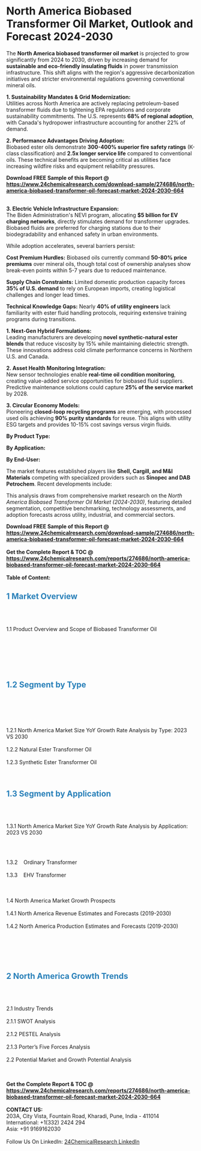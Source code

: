 <h1>North America Biobased Transformer Oil Market, Outlook and Forecast 2024-2030</h1><p>The <strong>North America biobased transformer oil market</strong> is projected to grow significantly from 2024 to 2030, driven by increasing demand for <strong>sustainable and eco-friendly insulating fluids</strong> in power transmission infrastructure. This shift aligns with the region's aggressive decarbonization initiatives and stricter environmental regulations governing conventional mineral oils.</p><p><strong>1. Sustainability Mandates &amp; Grid Modernization:</strong><br>
Utilities across North America are actively replacing petroleum-based transformer fluids due to tightening EPA regulations and corporate sustainability commitments. The U.S. represents <strong>68% of regional adoption</strong>, with Canada's hydropower infrastructure accounting for another 22% of demand.</p><p><strong>2. Performance Advantages Driving Adoption:</strong><br>
Biobased ester oils demonstrate <strong>300-400% superior fire safety ratings</strong> (K-class classification) and <strong>2.5x longer service life</strong> compared to conventional oils. These technical benefits are becoming critical as utilities face increasing wildfire risks and equipment reliability pressures.</p><div><b>Download FREE Sample of this Report @ 
            <a href="https://www.24chemicalresearch.com/download-sample/274686/north-america-biobased-transformer-oil-forecast-market-2024-2030-664">
            https://www.24chemicalresearch.com/download-sample/274686/north-america-biobased-transformer-oil-forecast-market-2024-2030-664</a></b></div><br><p><strong>3. Electric Vehicle Infrastructure Expansion:</strong><br>
The Biden Administration's NEVI program, allocating <strong>$5 billion for EV charging networks</strong>, directly stimulates demand for transformer upgrades. Biobased fluids are preferred for charging stations due to their biodegradability and enhanced safety in urban environments.</p><p>While adoption accelerates, several barriers persist:</p><p><strong>Cost Premium Hurdles:</strong> Biobased oils currently command <strong>50-80% price premiums</strong> over mineral oils, though total cost of ownership analyses show break-even points within 5-7 years due to reduced maintenance.</p><p><strong>Supply Chain Constraints:</strong> Limited domestic production capacity forces <strong>35% of U.S. demand</strong> to rely on European imports, creating logistical challenges and longer lead times.</p><p><strong>Technical Knowledge Gaps:</strong> Nearly <strong>40% of utility engineers</strong> lack familiarity with ester fluid handling protocols, requiring extensive training programs during transitions.</p><p><strong>1. Next-Gen Hybrid Formulations:</strong><br>
Leading manufacturers are developing <strong>novel synthetic-natural ester blends</strong> that reduce viscosity by 15% while maintaining dielectric strength. These innovations address cold climate performance concerns in Northern U.S. and Canada.</p><p><strong>2. Asset Health Monitoring Integration:</strong><br>
New sensor technologies enable <strong>real-time oil condition monitoring</strong>, creating value-added service opportunities for biobased fluid suppliers. Predictive maintenance solutions could capture <strong>25% of the service market</strong> by 2028.</p><p><strong>3. Circular Economy Models:</strong><br>
Pioneering <strong>closed-loop recycling programs</strong> are emerging, with processed used oils achieving <strong>90% purity standards</strong> for reuse. This aligns with utility ESG targets and provides 10-15% cost savings versus virgin fluids.</p><p><strong>By Product Type:</strong></p><p><strong>By Application:</strong></p><p><strong>By End-User:</strong></p><p>The market features established players like <strong>Shell, Cargill, and M&amp;I Materials</strong> competing with specialized providers such as <strong>Sinopec and DAB Petrochem</strong>. Recent developments include:</p><p>This analysis draws from comprehensive market research on the <em>North America Biobased Transformer Oil Market (2024-2030)</em>, featuring detailed segmentation, competitive benchmarking, technology assessments, and adoption forecasts across utility, industrial, and commercial sectors.</p><div><b>Download FREE Sample of this Report @ 
            <a href="https://www.24chemicalresearch.com/download-sample/274686/north-america-biobased-transformer-oil-forecast-market-2024-2030-664">
            https://www.24chemicalresearch.com/download-sample/274686/north-america-biobased-transformer-oil-forecast-market-2024-2030-664</a></b></div><br><div><b>Get the Complete Report & TOC @ 
            <a href="https://www.24chemicalresearch.com/reports/274686/north-america-biobased-transformer-oil-forecast-market-2024-2030-664">
            https://www.24chemicalresearch.com/reports/274686/north-america-biobased-transformer-oil-forecast-market-2024-2030-664</a></b></div><br>
            <b>Table of Content:</b><p><h2><strong><span style="color:#2980b9">1 Market Overview&nbsp;&nbsp;</span></strong> &nbsp;</h2><br />
<br />
<p>1.1 Product Overview and Scope of Biobased Transformer Oil&nbsp;&nbsp;</p><br />
<br />
<h2>&nbsp;<br /><br />
<span style="color:#2980b9"><strong>1.2 Segment by Type&nbsp;&nbsp;</strong></span> &nbsp;</h2><br />
<br />
<p><br /><br />
1.2.1 North America Market Size YoY Growth Rate Analysis by Type: 2023 VS 2030&nbsp;&nbsp; &nbsp;<br /><br />
1.2.2 Natural Ester Transformer Oil&nbsp;&nbsp; &nbsp;<br /><br />
1.2.3 Synthetic Ester Transformer Oil<br /><br />
<br />
<h2><strong><span style="color:#2980b9">1.3 Segment by Application&nbsp;&nbsp; &nbsp;</span></strong></h2><br />
<br />
<p>1.3.1 North America Market Size YoY Growth Rate Analysis by Application: 2023 VS 2030&nbsp;&nbsp; &nbsp;</p><br />
<br />
<p>1.3.2&nbsp;&nbsp; &nbsp;Ordinary Transformer<br /><br />
1.3.3&nbsp;&nbsp; &nbsp;EHV Transformer<br /><br />
&nbsp;&nbsp; &nbsp;<br /><br />
1.4 North America Market Growth Prospects&nbsp;&nbsp; &nbsp;<br /><br />
1.4.1 North America Revenue Estimates and Forecasts (2019-2030)&nbsp;&nbsp; &nbsp;<br /><br />
1.4.2 North America Production Estimates and Forecasts (2019-2030)<br /><br />
&nbsp;&nbsp; &nbsp;</p><br />
<br />
<h2><strong><span style="color:#2980b9">2 North America Growth Trends&nbsp;</span></strong>&nbsp; &nbsp;</h2><br />
<br />
<p>2.1 Industry Trends&nbsp;&nbsp; &nbsp;<br /><br />
2.1.1 SWOT Analysis&nbsp;&nbsp; &nbsp;<br /><br />
2.1.2 PESTEL Analysis&nbsp;&nbsp; &nbsp;<br /><br />
2.1.3 Porter&rsquo;s Five Forces Analysis&nbsp;&nbsp; &nbsp;<br /><br />
2.2 Potential Market and Growth Potential Analysis<br /><br />
&nbsp;&nbsp;</p><div><b>Get the Complete Report & TOC @ 
            <a href="https://www.24chemicalresearch.com/reports/274686/north-america-biobased-transformer-oil-forecast-market-2024-2030-664">
            https://www.24chemicalresearch.com/reports/274686/north-america-biobased-transformer-oil-forecast-market-2024-2030-664</a></b></div><br><b>CONTACT US:</b><br>
            203A, City Vista, Fountain Road, Kharadi, Pune, India - 411014<br>
            International: +1(332) 2424 294<br>
            Asia: +91 9169162030 <br><br>
            Follow Us On LinkedIn: <a href="https://www.linkedin.com/company/24chemicalresearch/">24ChemicalResearch LinkedIn</a>
